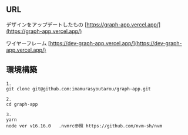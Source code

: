 ## URL 

デザインをアップデートしたもの
[https://graph-app.vercel.app/](https://graph-app.vercel.app/)

ワイヤーフレーム
[https://dev-graph-app.vercel.app/](https://dev-graph-app.vercel.app/)


## 環境構築

```
1. 
git clone git@github.com:imamurasyoutarou/graph-app.git

2. 
cd graph-app

3. 
yarn
node ver v16.16.0   .nvmrc参照 https://github.com/nvm-sh/nvm
```




